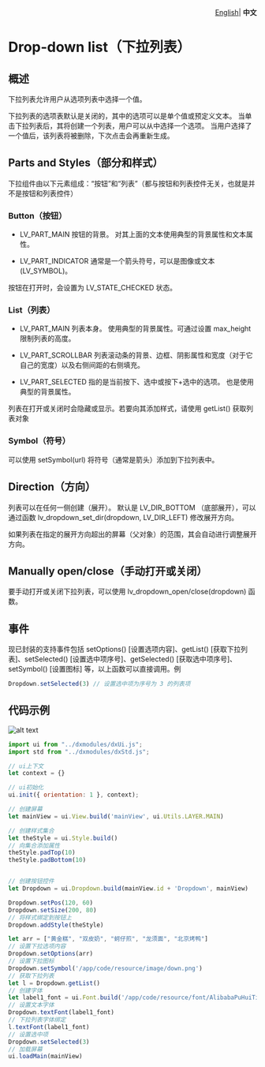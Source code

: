 <p align="right">
    <a href="./README.md">English</a>| <b>中文</b>
</p>


# Drop-down list（下拉列表）

## 概述

下拉列表允许用户从选项列表中选择一个值。

下拉列表的选项表默认是关闭的，其中的选项可以是单个值或预定义文本。 当单击下拉列表后，其将创建一个列表，用户可以从中选择一个选项。 当用户选择了一个值后，该列表将被删除，下次点击会再重新生成。

## Parts and Styles（部分和样式）

下拉组件由以下元素组成：“按钮”和“列表”（都与按钮和列表控件无关，也就是并不是按钮和列表控件）

### Button（按钮）

- LV_PART_MAIN 按钮的背景。 对其上面的文本使用典型的背景属性和文本属性。

- LV_PART_INDICATOR 通常是一个箭头符号，可以是图像或文本(LV_SYMBOL)。

按钮在打开时，会设置为 LV_STATE_CHECKED 状态。

### List（列表）

- LV_PART_MAIN 列表本身。 使用典型的背景属性。可通过设置 max_height 限制列表的高度。

- LV_PART_SCROLLBAR 列表滚动条的背景、边框、阴影属性和宽度（对于它自己的宽度）以及右侧间距的右侧填充。

- LV_PART_SELECTED 指的是当前按下、选中或按下+选中的选项。 也是使用典型的背景属性。

列表在打开或关闭时会隐藏或显示。若要向其添加样式，请使用 getList() 获取列表对象

### Symbol（符号）

可以使用 setSymbol(url) 将符号（通常是箭头）添加到下拉列表中。

## Direction（方向）

列表可以在任何一侧创建（展开）。 默认是 LV_DIR_BOTTOM （底部展开），可以通过函数 lv_dropdown_set_dir(dropdown, LV_DIR_LEFT) 修改展开方向。

如果列表在指定的展开方向超出的屏幕（父对象）的范围，其会自动进行调整展开方向。

## Manually open/close（手动打开或关闭）

要手动打开或关闭下拉列表，可以使用 lv_dropdown_open/close(dropdown) 函数。


## 事件

现已封装的支持事件包括 setOptions() [设置选项内容]、getList() [获取下拉列表]、setSelected() [设置选中项序号]、getSelected() [获取选中项序号]、setSymbol() [设置图标] 等，以上函数可以直接调用。例

```js
Dropdown.setSelected(3) // 设置选中项为序号为 3 的列表项
```

## 代码示例

![alt text](dropdown.png)

```js
import ui from "../dxmodules/dxUi.js";
import std from "../dxmodules/dxStd.js";

// ui上下文
let context = {}

// ui初始化
ui.init({ orientation: 1 }, context);

// 创建屏幕
let mainView = ui.View.build('mainView', ui.Utils.LAYER.MAIN)

// 创建样式集合
let theStyle = ui.Style.build()
// 向集合添加属性
theStyle.padTop(10)
theStyle.padBottom(10)


// 创建按钮控件
let Dropdown = ui.Dropdown.build(mainView.id + 'Dropdown', mainView)

Dropdown.setPos(120, 60)
Dropdown.setSize(200, 80)
// 将样式绑定到按钮上
Dropdown.addStyle(theStyle)

let arr = ["黄金糕", "双皮奶", "蚵仔煎", "龙须面", "北京烤鸭"]
// 设置下拉选项内容
Dropdown.setOptions(arr)
// 设置下拉图标
Dropdown.setSymbol('/app/code/resource/image/down.png')
// 获取下拉列表
let l = Dropdown.getList()
// 创建字体
let label1_font = ui.Font.build('/app/code/resource/font/AlibabaPuHuiTi-2-65-Medium.ttf', 20, ui.Utils.FONT_STYLE.NORMAL)
// 设置文本字体
Dropdown.textFont(label1_font)
// 下拉列表字体绑定
l.textFont(label1_font)
// 设置选中项
Dropdown.setSelected(3)
// 加载屏幕
ui.loadMain(mainView)
```